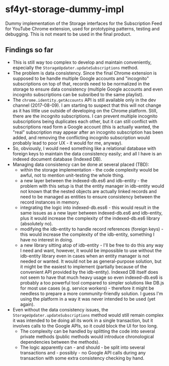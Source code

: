 # sf4yt-storage-dummy-impl

Dummy implementation of the Storage interfaces for the Subscription Feed for
YouTube Chrome extension, used for prototyping patterns, testing and debugging.
This is not meant to be used in the final product.

## Findings so far

- This is still way too complex to develop and maintain conveniently,
  especially the `StorageUpdater.updateSubscriptions` method.
- The problem is data consistency. Since the final Chrome extension is supposed
  to be handle multiple Google accounts and "incognito" subscriptions on top of
  that, records need to be normalized in the storage to ensure data consistency
  (multiple Google accounts and even incognito subscriptions can be subsribed
  to the same playlist).
- The `chrome.identity.getAccounts` API is still available only in the dev
  channel (2017-08-09). I am starting to suspect that this will not change as
  it has little use outside of developing on the Chrome platform. Still, there
  are the incognito subscriptions. I can prevent multiple incognito
  subscriptions being duplicates each other, but it can still conflict with
  subscriptions read form a Google account (this is actually wanted, the "real"
  subscription may appear after an incognito subscription has been added, and
  removing the conflicting incognito subscription would probably lead to poor
  UX - it would for me, anyway).
- So, obviously, I would need something like a relational database with foreign
  keys to maintain the data consistency easily; and all I have is an indexed
  document database (Indexed DB).
- Managing data consistency can be done at several placed (TBD):
  - within the storage implementation - the code complexity would be awful, not
    to mention unit-testing the whole thing.
  - a new layer between the indexed-db.es6 and idb-entity - the problem with
    this setup is that the entity manager in idb-entity would not known that
    the nested objects are actually linked records and need to be managed as
    entities to ensure consistency between the record instances in memory.
  - integrating the logic into indexed-db.ess6 - this would result in the same
    issues as a new layer between indexed-db.es6 and idb-entity, plus it would
    increase the complexity of the indexed-db.es6 library (absolutely no).
  - modifying the idb-entity to handle record references (foreign keys) - this
    would increase the complexity of the idb-entity, something I have no
    interest in doing.
  - a new library sitting atop of idb-entity - I'll be free to do this any way
    I need and want, however, it would be impossible to use without the
    idb-entity library even in cases when an entity manager is not needed or
    wanted. It would not be as general-purpose solution, but it might be the
    easiest to implement (partially because of the convenient API provided by
    the idb-entity). Indexed DB itself does not seem to have that much heavy
    usage so even indexed-db.es6 is probably a too powerful tool compared to
    simpler solutions like DB.js for most use cases (e.g. service workers) -
    therefore it might be needless to prepare a more community-friendly
    solution. I guess I'm using the platform in a way it was never intended to
    be used (yet again).
- Even without the data consistency issues, the
  `StorageUpdater.updateSubscriptions` method would still remain complex it was
  intended to be doing all its work in a single transaction, but it involves
  calls to the Google APIs, so it could block the UI for too long.
  - The complexity can be handled by splitting the code into several private
    methods (public methods would introduce chronological dependencies between
    the methods).
  - The logic apparently can - and should - be split into several transactions
    and - possibly - no Google API calls during any transaction with some extra
    consistency checking by hand.
